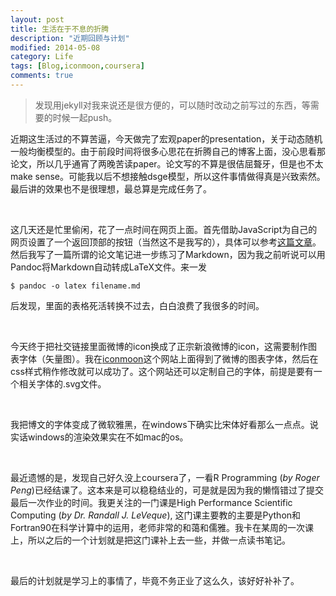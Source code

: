 ```yaml
---
layout: post
title: 生活在于不息的折腾
description: "近期回顾与计划"
modified: 2014-05-08
category: Life
tags: [Blog,iconmoon,coursera]
comments: true
---
```

>发现用jekyll对我来说还是很方便的，可以随时改动之前写过的东西，等需要的时候一起push。

近期这生活过的不算苦逼，今天做完了宏观paper的presentation，关于动态随机一般均衡模型的。由于前段时间将很多心思花在折腾自己的博客上面，没心思看那论文，所以几乎通宵了两晚苦读paper。论文写的不算是很佶屈聱牙，但是也不太make sense。可能我以后不想接触dsge模型，所以这件事情做得真是兴致索然。最后讲的效果也不是很理想，最总算是完成任务了。

<br/>

这几天还是忙里偷闲，花了一点时间在网页上面。首先借助JavaScript为自己的网页设置了一个返回顶部的按钮（当然这不是我写的），具体可以参考[这篇文章](http://liberize.me/post/jekyll-add-back-to-top-button.html)。
然后我写了一篇所谓的论文笔记进一步练习了Markdown，因为我之前听说可以用Pandoc将Markdown自动转成LaTeX文件。来一发

	$ pandoc -o latex filename.md

后发现，里面的表格死活转换不过去，白白浪费了我很多的时间。

<br/>

今天终于把社交链接里面微博的icon换成了正宗新浪微博的icon，这需要制作图表字体（矢量图）。我在[iconmoon](http://icomoon.io)这个网站上面得到了微博的图表字体，然后在css样式稍作修改就可以成功了。这个网站还可以定制自己的字体，前提是要有一个相关字体的.svg文件。

<br/>

我把博文的字体变成了微软雅黑，在windows下确实比宋体好看那么一点点。说实话windows的渲染效果实在不如mac的os。

<br/>

最近遗憾的是，发现自己好久没上coursera了，一看R Programming (*by Roger Peng*)已经结课了。这本来是可以稳稳结业的，可是就是因为我的懒惰错过了提交最后一次作业的时间。我更关注的一门课是High Performance Scientific Computing
(*by Dr. Randall J. LeVeque*), 这门课主要教的主要是Python和Fortran90在科学计算中的运用，老师非常的和蔼和儒雅。我卡在某周的一次课上，所以之后的一个计划就是把这门课补上去一些，并做一点读书笔记。

<br/>

最后的计划就是学习上的事情了，毕竟不务正业了这么久，该好好补补了。


